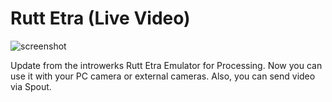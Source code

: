 # Rutt Etra (Live Video)
![screenshot](https://s12.postimg.org/4elpba5j1/image.png)

Update from the introwerks Rutt Etra Emulator for Processing. Now you can use it with your PC camera or external cameras. Also, you can send video via Spout.
